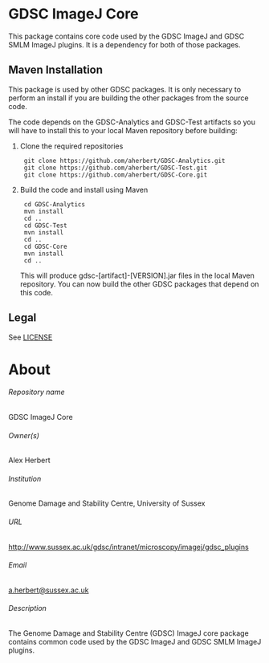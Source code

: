 GDSC ImageJ Core
================

This package contains core code used by the GDSC ImageJ and GDSC SMLM ImageJ 
plugins. It is a dependency for both of those packages.


Maven Installation
------------------

This package is used by other GDSC packages. It is only necessary to perform an 
install if you are building the other packages from the source code.

The code depends on the GDSC-Analytics and GDSC-Test artifacts so you will have 
to install this to your local Maven repository before building:

1. Clone the required repositories

        git clone https://github.com/aherbert/GDSC-Analytics.git
        git clone https://github.com/aherbert/GDSC-Test.git
        git clone https://github.com/aherbert/GDSC-Core.git

2. Build the code and install using Maven

        cd GDSC-Analytics
        mvn install
        cd ..
        cd GDSC-Test
        mvn install
        cd ..
        cd GDSC-Core
        mvn install
        cd ..

	This will produce gdsc-[artifact]-[VERSION].jar files in the local Maven
	repository. You can now build the other GDSC packages that depend on this
	code.


Legal
-----

See [LICENSE](LICENSE)


# About #

###### Repository name ######
GDSC ImageJ Core

###### Owner(s) ######
Alex Herbert

###### Institution ######
Genome Damage and Stability Centre, University of Sussex

###### URL ######
http://www.sussex.ac.uk/gdsc/intranet/microscopy/imagej/gdsc_plugins

###### Email ######
a.herbert@sussex.ac.uk

###### Description ######
The Genome Damage and Stability Centre (GDSC) ImageJ core package contains 
common code used by the GDSC ImageJ and GDSC SMLM ImageJ plugins.
